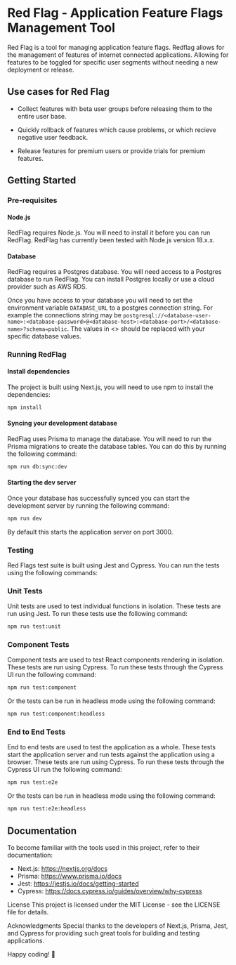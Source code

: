 # Red Flag - Application Feature Flags Management Tool

Red Flag is a tool for managing application feature flags. Redflag allows for the management of features of internet connected applications. Allowing for features to be toggled for specific user segments without needing a new deployment or release.

## Use cases for Red Flag

- Collect features with beta user groups before releasing them to the entire user base.

- Quickly rollback of features which cause problems, or which recieve negative user feedback.

- Release features for premium users or provide trials for premium features.

## Getting Started

### Pre-requisites

#### Node.js

RedFlag requires Node.js. You will need to install it before you can run RedFlag. RedFlag has currently been tested with Node.js version 18.x.x.

#### Database

RedFlag requires a Postgres database. You will need access to a Postgres database to run RedFlag. You can install Postgres locally or use a cloud provider such as AWS RDS.

Once you have access to your database you will need to set the environment variable `DATABASE_URL` to a postgres connection string. For example the connections string may be `postgresql://<database-user-name>:<database-password>@<database-host>:<database-port>/<database-name>?schema=public`. The values in <> should be replaced with your specific database values.

### Running RedFlag

#### Install dependencies

The project is built using Next.js, you will need to use npm to install the dependencies:

```bash
npm install
```

#### Syncing your development database

RedFlag uses Prisma to manage the database. You will need to run the Prisma migrations to create the database tables. You can do this by running the following command:

```bash
npm run db:sync:dev
```

#### Starting the dev server

Once your database has successfully synced you can start the development server by running the following command:

```bash
npm run dev
```

By default this starts the application server on port 3000.

### Testing

Red Flags test suite is built using Jest and Cypress. You can run the tests using the following commands:

### Unit Tests

Unit tests are used to test individual functions in isolation. These tests are run using Jest. To run these tests use the following command:

```bash
npm run test:unit
```

### Component Tests

Component tests are used to test React components rendering in isolation. These tests are run using Cypress. To run these tests through the Cypress UI run the following command:

```bash
npm run test:component
```

Or the tests can be run in headless mode using the following command:

```bash
npm run test:component:headless
```

### End to End Tests

End to end tests are used to test the application as a whole. These tests start the application server and run tests against the application using a browser. These tests are run using Cypress. To run these tests through the Cypress UI run the following command:

```bash
npm run test:e2e
```

Or the tests can be run in headless mode using the following command:

```bash
npm run test:e2e:headless
```

## Documentation

To become familiar with the tools used in this project, refer to their documentation:

- Next.js: https://nextjs.org/docs
- Prisma: https://www.prisma.io/docs
- Jest: https://jestjs.io/docs/getting-started
- Cypress: https://docs.cypress.io/guides/overview/why-cypress

License
This project is licensed under the MIT License - see the LICENSE file for details.

Acknowledgments
Special thanks to the developers of Next.js, Prisma, Jest, and Cypress for providing such great tools for building and testing applications.

Happy coding! 🚀
